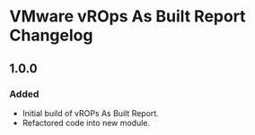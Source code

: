 # VMware vROps As Built Report Changelog

## 1.0.0
### Added
- Initial build of vROPs As Built Report.
- Refactored code into new module.